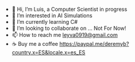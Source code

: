 - 👋 Hi, I’m Luis, a Computer Scientist in progress
- 👀 I’m interested in AI Simulations
- 🌱 I’m currently learning C#
- 💞️ I’m looking to collaborate on ... Not For Now!
- 📫 How to reach me leyva0919@gmail.com
- ☕ Buy me a coffee https://paypal.me/deremyb?country.x=ES&locale.x=es_ES

<!---
Leyva9/Leyva9 is a ✨ special ✨ repository because its `README.md` (this file) appears on your GitHub profile.
You can click the Preview link to take a look at your changes.
--->
